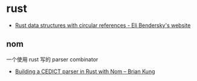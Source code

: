 rust
===

- [Rust data structures with circular references - Eli Bendersky's website](https://eli.thegreenplace.net/2021/rust-data-structures-with-circular-references/)



## nom

一个使用 rust 写的 parser combinator

- [Building a CEDICT parser in Rust with Nom – Brian Kung](https://briankung.dev/2021/12/07/building-a-cedict-parser-in-rust-with-nom/)